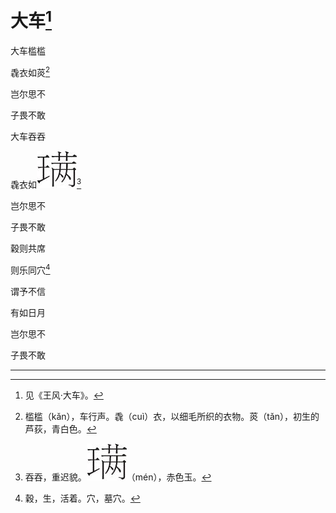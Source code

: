    

# 大车[^1]

大车槛槛

毳衣如菼[^2]

岂尔思不

子畏不敢

大车吞吞

毳衣如![](/木心全集（典藏套装十六册）/images/00111.jpeg)[^3]

岂尔思不

子畏不敢

穀则共席

则乐同穴[^4]

谓予不信

有如日月

岂尔思不

子畏不敢

* * *

[^1]: 见《王风·大车》。
[^2]: 槛槛（kǎn），车行声。毳（cuì）衣，以细毛所织的衣物。菼（tǎn），初生的芦荻，青白色。
[^3]: 吞吞，重迟貌。![](/木心全集（典藏套装十六册）/images/00111.jpeg)（mén），赤色玉。
[^4]: 穀，生，活着。穴，墓穴。